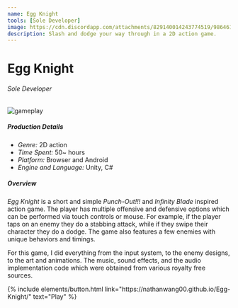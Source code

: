 ```yaml
---
name: Egg Knight
tools: [Sole Developer]
image: https://cdn.discordapp.com/attachments/829140014243774519/986461112121843792/showcase.gif
description: Slash and dodge your way through in a 2D action game.
---
```


# Egg Knight
###### Sole Developer

![gameplay](https://cdn.discordapp.com/attachments/980350116735107132/980638143420198952/Capture.gif)

##### Production Details
+ *Genre:* 2D action
+ *Time Spent:* 50~ hours
+ *Platform:* Browser and Android
+ *Engine and Language:* Unity, C#

##### Overview
*Egg Knight* is a short and simple *Punch-Out!!!* and *Infinity Blade* inspired action game. The player has multiple offensive and defensive options which can be performed via touch controls or mouse. For example, if the player taps on an enemy they do a stabbing attack, while if they swipe their character they do a dodge. The game also features a few enemies with unique behaviors and timings.

For this game, I did everything from the input system, to the enemy designs, to the art and animations. The music, sound effects, and the audio implementation code which were obtained from various royalty free sources.

<!---
##### My Goals
+ Test my concept to prototyping capabilities within limited timespan
+ Gain more experience in other disciplines
+ Design an easy to pickup control scheme

Insert picture of dodging iteration here, also maybe 1 Touch RPG

##### Summary
Overall, one of my favorite projects. Working within the time constraints was tough, but I enjoyed doing the design for the combat and controls.
Also, throughout the project, I learned that I sometimes focus too much on the mechanics and technical design. While my main focus was on the gameplay, I should have put my effort into creating a more cohesive aesthetic.
--->


<p class="text-center">
{% include elements/button.html link="https://nathanwang00.github.io/Egg-Knight/" text="Play" %}
</p>
